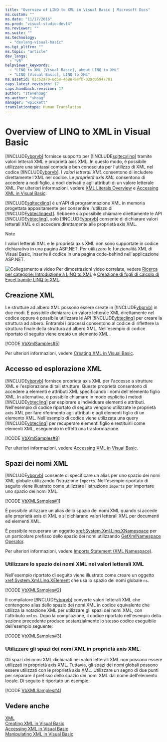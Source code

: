 ```yaml
---
title: "Overview of LINQ to XML in Visual Basic | Microsoft Docs"
ms.custom: ""
ms.date: "11/17/2016"
ms.prod: "visual-studio-dev14"
ms.reviewer: ""
ms.suite: ""
ms.technology: 
  - "devlang-visual-basic"
ms.tgt_pltfrm: ""
ms.topic: "article"
dev_langs: 
  - "VB"
helpviewer_keywords: 
  - "LINQ to XML [Visual Basic], about LINQ to XML"
  - "LINQ [Visual Basic], LINQ to XML"
ms.assetid: 01c62a79-6d58-468e-84fb-039c05947701
caps.latest.revision: 17
caps.handback.revision: 17
author: "stevehoag"
ms.author: "shoag"
manager: "wpickett"
translationtype: Human Translation
---
```

# Overview of LINQ to XML in Visual Basic
[!INCLUDE[vbprvb](../../../../csharp/programming-guide/concepts/linq/includes/vbprvb_md.md)] fornisce supporto per [!INCLUDE[sqltecxlinq](../../../../csharp/programming-guide/concepts/linq/includes/sqltecxlinq_md.md)] tramite valori letterali XML e proprietà axis XML.  In questo modo, è possibile utilizzare una sintassi comoda e ben conosciuta per l'utilizzo di XML nel codice [!INCLUDE[vbprvb](../../../../csharp/programming-guide/concepts/linq/includes/vbprvb_md.md)]. I *valori letterali XML* consentono di includere direttamente l'XML nel codice.  Le *proprietà axis XML* consentono di accedere a nodi figlio, a nodi derivati e agli attributi di un valore letterale XML.  Per ulteriori informazioni, vedere [XML Literals Overview](../../../../visual-basic/programming-guide/language-features/xml/xml-literals-overview.md) e [Accessing XML in Visual Basic](../../../../visual-basic/programming-guide/language-features/xml/accessing-xml.md).  
  
 [!INCLUDE[sqltecxlinq](../../../../csharp/programming-guide/concepts/linq/includes/sqltecxlinq_md.md)] è un'API di programmazione XML in memoria progettata appositamente per consentire l'utilizzo di [!INCLUDE[vbteclinqext](../../../../csharp/getting-started/includes/vbteclinqext_md.md)].  Sebbene sia possibile chiamare direttamente le API [!INCLUDE[vbteclinq](../../../../csharp/includes/vbteclinq_md.md)], solo [!INCLUDE[vbprvb](../../../../csharp/programming-guide/concepts/linq/includes/vbprvb_md.md)] consente di dichiarare valori letterali XML e di accedere direttamente alle proprietà axis XML.  
  
> [!NOTE]
>  I valori letterali XML e le proprietà axis XML non sono supportate in codice dichiarativo in una pagina ASP.NET.  Per utilizzare le funzionalità XML di Visual Basic, inserire il codice in una pagina code\-behind nell'applicazione ASP.NET.  
  
 ![Collegamento a video](../../../../csharp/programming-guide/concepts/linq/media/playvideo.png "PlayVideo") Per dimostrazioni video correlate, vedere [Ricerca per categorie: Introduzione a LINQ to XML](http://go.microsoft.com/fwlink/?LinkId=143034) e [Creazione di fogli di calcolo di Excel tramite LINQ to XML](http://go.microsoft.com/fwlink/?LinkId=143536).  
  
## Creazione XML  
 Le strutture ad albero XML possono essere create in [!INCLUDE[vbprvb](../../../../csharp/programming-guide/concepts/linq/includes/vbprvb_md.md)] in due modi.  È possibile dichiarare un valore letterale XML direttamente nel codice oppure è possibile utilizzare le API [!INCLUDE[vbteclinq](../../../../csharp/includes/vbteclinq_md.md)] per creare la struttura ad albero.  Entrambi i processi consentono al codice di riflettere la struttura finale della struttura ad albero XML.  Nell'esempio di codice riportato di seguito viene creato un elemento XML .  
  
 [!CODE [VbXmlSamples#5](../CodeSnippet/VS_Snippets_VBCSharp/VbXMLSamples#5)]  
  
 Per ulteriori informazioni, vedere [Creating XML in Visual Basic](../../../../visual-basic/programming-guide/language-features/xml/creating-xml.md).  
  
## Accesso ed esplorazione XML  
 [!INCLUDE[vbprvb](../../../../csharp/programming-guide/concepts/linq/includes/vbprvb_md.md)] fornisce proprietà axis XML per l'accesso a strutture XML e l'esplorazione di tali strutture.  Queste proprietà consentono di accedere a elementi e attributi XML specificando i nomi dell'elemento figlio XML.  In alternativa, è possibile chiamare in modo esplicito i metodi [!INCLUDE[vbteclinq](../../../../csharp/includes/vbteclinq_md.md)] per esplorare e individuare elementi e attributi.  Nell'esempio di codice riportato di seguito vengono utilizzate le proprietà axis XML per fare riferimento agli attributi e agli elementi figlio di un elemento XML.  Nell'esempio di codice viene utilizzata una query [!INCLUDE[vbteclinq](../../../../csharp/includes/vbteclinq_md.md)] per recuperare elementi figlio e restituirli come elementi XML, eseguendo in effetti una trasformazione.  
  
 [!CODE [VbXmlSamples#8](../CodeSnippet/VS_Snippets_VBCSharp/VbXMLSamples#8)]  
  
 Per ulteriori informazioni, vedere [Accessing XML in Visual Basic](../../../../visual-basic/programming-guide/language-features/xml/accessing-xml.md).  
  
## Spazi dei nomi XML  
 [!INCLUDE[vbprvb](../../../../csharp/programming-guide/concepts/linq/includes/vbprvb_md.md)] consente di specificare un alias per uno spazio dei nomi XML globale utilizzando l'istruzione `Imports`.  Nell'esempio riportato di seguito viene illustrato come utilizzare l'istruzione `Imports` per importare uno spazio dei nomi XML.  
  
 [!CODE [VbXMLSamples#1](../CodeSnippet/VS_Snippets_VBCSharp/VbXMLSamples#1)]  
  
 È possibile utilizzare un alias dello spazio dei nomi XML quando si accede alle proprietà axis di XML e si dichiarano valori letterali XML per documenti ed elementi XML.  
  
 È possibile recuperare un oggetto <xref:System.Xml.Linq.XNamespace> per un particolare prefisso dello spazio dei nomi utilizzando [GetXmlNamespace Operator](../../../../visual-basic/language-reference/operators/getxmlnamespace-operator.md).  
  
 Per ulteriori informazioni, vedere [Imports Statement \(XML Namespace\)](../../../../visual-basic/language-reference/statements/imports-statement-xml-namespace.md).  
  
### Utilizzare lo spazio dei nomi XML nei valori letterali XML  
 Nell'esempio riportato di seguito viene illustrato come creare un oggetto <xref:System.Xml.Linq.XElement> che usa lo spazio dei nomi globale `ns`.  
  
 [!CODE [VbXMLSamples#2](../CodeSnippet/VS_Snippets_VBCSharp/VbXMLSamples#2)]  
  
 Il compilatore [!INCLUDE[vbprvb](../../../../csharp/programming-guide/concepts/linq/includes/vbprvb_md.md)] converte valori letterali XML che contengono alias dello spazio dei nomi XML in codice equivalente che utilizza la notazione XML per utilizzare gli spazi dei nomi XML, con l'attributo `xmlns`.  Dopo la compilazione, il codice riportato nell'esempio della sezione precedente produce sostanzialmente lo stesso codice eseguibile dell'esempio seguente:  
  
 [!CODE [VbXMLSamples#3](../CodeSnippet/VS_Snippets_VBCSharp/VbXMLSamples#3)]  
  
### Utilizzare gli spazi dei nomi XML in proprietà axis XML.  
 Gli spazi dei nomi XML dichiarati nei valori letterali XML non possono essere utilizzati in proprietà axis XML.  Tuttavia, gli spazi dei nomi globali possono essere utilizzati con le proprietà axis XML.  Utilizzare un segno di due punti per separare il prefisso dello spazio dei nomi XML dal nome dell'elemento locale.  Di seguito è riportato un esempio:  
  
 [!CODE [VbXMLSamples#4](../CodeSnippet/VS_Snippets_VBCSharp/VbXMLSamples#4)]  
  
## Vedere anche  
 [XML](../../../../visual-basic/programming-guide/language-features/xml/index.md)   
 [Creating XML in Visual Basic](../../../../visual-basic/programming-guide/language-features/xml/creating-xml.md)   
 [Accessing XML in Visual Basic](../../../../visual-basic/programming-guide/language-features/xml/accessing-xml.md)   
 [Manipulating XML in Visual Basic](../../../../visual-basic/programming-guide/language-features/xml/manipulating-xml.md)